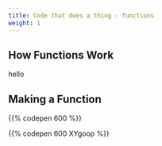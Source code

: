 ```yaml
---
title: Code that does a thing - functions
weight: 1
---
```

## How Functions Work



hello

## Making a Function

{{% codepen 600  %}}

{{% codepen 600 XYgoop %}}
